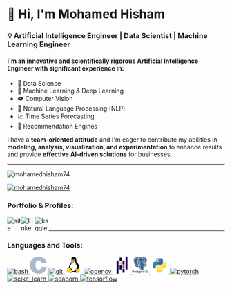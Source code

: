 # 👋 Hi, I'm Mohamed Hisham

### 💡 Artificial Intelligence Engineer | Data Scientist | Machine Learning Engineer  

#### I'm an innovative and scientifically rigorous **Artificial Intelligence Engineer** with significant experience in:
- 🧠 Data Science  
- 🤖 Machine Learning & Deep Learning  
- 👁️ Computer Vision  
- 💬 Natural Language Processing (NLP)  
- 📈 Time Series Forecasting  
- 🎯 Recommendation Engines  

I have a **team-oriented attitude** and I'm eager to contribute my abilities in **modeling, analysis, visualization, and experimentation** to enhance results and provide **effective AI-driven solutions** for businesses.

---
<p align="left"> <img src="https://komarev.com/ghpvc/?username=mohamedhisham74&label=Profile%20views&color=0e75b6&style=flat" alt="mohamedhisham74" /> </p>
<p align="left"> <a href="https://github.com/ryo-ma/github-profile-trophy"><img src="https://github-profile-trophy.vercel.app/?username=mohamedhisham74" alt="mohamedhisham74" /></a> </p>
<h3 align="left">Portfolio & Profiles:</h3>

<a href="">
<img align="left" alt="site" src="https://www.kindpng.com/picc/m/20-204227_website-search-logo-png-transparent-png.png" width="32" height="32">
</a>
<a href="https://www.linkedin.com/in/mohamed-hisham-380a86240?utm_source=share&utm_campaign=share_via&utm_content=profile&utm_medium=android_app">
<img align="left" alt="Linkedin" src="https://upload.wikimedia.org/wikipedia/commons/thumb/c/ca/LinkedIn_logo_initials.png/800px-LinkedIn_logo_initials.png" width="32" height="32">
    
<a href="https://www.kaggle.com/" target="blank">
  <img align="left" alt="kaggle" src="https://w7.pngwing.com/pngs/1002/482/png-transparent-kaggle-logos-and-brands-line-filled-icon.png"  width="32" height="32">
 </a>




<br>

-------------------------------------------------------

<h3 align="left">Languages and Tools:</h3>
<p align="left"> <a href="https://www.gnu.org/software/bash/" target="_blank" rel="noreferrer"> <img src="https://www.vectorlogo.zone/logos/gnu_bash/gnu_bash-icon.svg" alt="bash" width="40" height="40"/> </a> <a href="https://www.cprogramming.com/" target="_blank" rel="noreferrer"> <img src="https://raw.githubusercontent.com/devicons/devicon/master/icons/c/c-original.svg" alt="c" width="40" height="40"/> </a> <a href="https://git-scm.com/" target="_blank" rel="noreferrer"> <img src="https://www.vectorlogo.zone/logos/git-scm/git-scm-icon.svg" alt="git" width="40" height="40"/> </a> <a href="https://www.linux.org/" target="_blank" rel="noreferrer"> <img src="https://raw.githubusercontent.com/devicons/devicon/master/icons/linux/linux-original.svg" alt="linux" width="40" height="40"/> </a> <a href="https://opencv.org/" target="_blank" rel="noreferrer"> <img src="https://www.vectorlogo.zone/logos/opencv/opencv-icon.svg" alt="opencv" width="40" height="40"/> </a> <a href="https://pandas.pydata.org/" target="_blank" rel="noreferrer"> <img src="https://raw.githubusercontent.com/devicons/devicon/2ae2a900d2f041da66e950e4d48052658d850630/icons/pandas/pandas-original.svg" alt="pandas" width="40" height="40"/> </a> <a href="https://www.postgresql.org" target="_blank" rel="noreferrer"> <img src="https://raw.githubusercontent.com/devicons/devicon/master/icons/postgresql/postgresql-original-wordmark.svg" alt="postgresql" width="40" height="40"/> </a> <a href="https://www.python.org" target="_blank" rel="noreferrer"> <img src="https://raw.githubusercontent.com/devicons/devicon/master/icons/python/python-original.svg" alt="python" width="40" height="40"/> </a> <a href="https://pytorch.org/" target="_blank" rel="noreferrer"> <img src="https://www.vectorlogo.zone/logos/pytorch/pytorch-icon.svg" alt="pytorch" width="40" height="40"/> </a> <a href="https://scikit-learn.org/" target="_blank" rel="noreferrer"> <img src="https://upload.wikimedia.org/wikipedia/commons/0/05/Scikit_learn_logo_small.svg" alt="scikit_learn" width="40" height="40"/> </a> <a href="https://seaborn.pydata.org/" target="_blank" rel="noreferrer"> <img src="https://seaborn.pydata.org/_images/logo-mark-lightbg.svg" alt="seaborn" width="40" height="40"/> </a> <a href="https://www.tensorflow.org" target="_blank" rel="noreferrer"> <img src="https://www.vectorlogo.zone/logos/tensorflow/tensorflow-icon.svg" alt="tensorflow" width="40" height="40"/> </a> </p>
